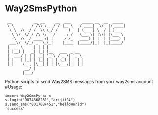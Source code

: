 # Way2SmsPython
    
     __          __ __     __  ___     _____ __  __  _____ 
     \ \        / /\\ \   / / |__ \   / ____|  \/  |/ ____|
      \ \  /\  / /  \\ \_/ /     ) | | (___ | \  / | (___  
       \ \/  \/ / /\ \\   /     / /   \___ \| |\/| |\___ \ 
        \  /\  / ____ \| |     / /_   ____) | |  | |____) |
      ___\/  \/_/ _  \_\_|    |____| |_____/|_|  |_|_____/ 
     |  __ \     | | | |                                   
     | |__) |   _| |_| |__   ___  _ __                     
     |  ___/ | | | __| '_ \ / _ \| '_ \                    
     | |   | |_| | |_| | | | (_) | | | |                   
     |_|    \__, |\__|_| |_|\___/|_| |_|                   
             __/ |                                         
            |___/                                          

                                         
Python scripts to send Way2SMS messages from your way2sms account 
#Usage:

    import Way2SmsPy as s
    s.login("9874368232","arijit94")
    s.send_sms("8017087451","helloWorld")
    'success'

